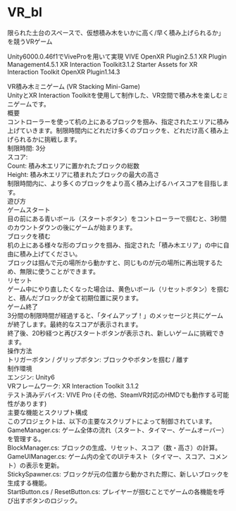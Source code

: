 # VR_bl
限られた土台のスペースで、仮想積み木をいかに高く/早く積み上げられるか」を競うVRゲーム

Unity6000.0.46f1でViveProを用いて実現
  VIVE OpenXR Plugin2.5.1
  XR Plugin Management4.5.1
  XR Interaction Toolkit3.1.2
  Starter Assets for XR Interaction Toolkit
  OpenXR Plugin1.14.3
  
VR積み木ミニゲーム (VR Stacking Mini-Game)  
UnityとXR Interaction Toolkitを使用して制作した、VR空間で積み木を楽しむミニゲームです。  
概要  
コントローラーを使って机の上にあるブロックを掴み、指定されたエリアに積み上げていきます。制限時間内にどれだけ多くのブロックを、どれだけ高く積み上げられるかに挑戦します。  
制限時間: 3分  
スコア:  
Count: 積み木エリアに置かれたブロックの総数  
Height: 積み木エリアに積まれたブロックの最大の高さ  
制限時間内に、より多くのブロックをより高く積み上げるハイスコアを目指します。  
遊び方  
ゲームスタート  
目の前にある青いボール（スタートボタン）をコントローラーで掴むと、3秒間のカウントダウンの後にゲームが始まります。  
ブロックを積む  
机の上にある様々な形のブロックを掴み、指定された「積み木エリア」の中に自由に積み上げてください。  
ブロックは掴んで元の場所から動かすと、同じものが元の場所に再出現するため、無限に使うことができます。  
リセット  
ゲーム中にやり直したくなった場合は、黄色いボール（リセットボタン）を掴むと、積んだブロックが全て初期位置に戻ります。  
ゲーム終了  
3分間の制限時間が経過すると、「タイムアップ！」のメッセージと共にゲームが終了します。最終的なスコアが表示されます。  
終了後、20秒経つと再びスタートボタンが表示され、新しいゲームに挑戦できます。  
操作方法  
トリガーボタン / グリップボタン: ブロックやボタンを掴む / 離す  
制作環境  
エンジン: Unity6  
VRフレームワーク: XR Interaction Toolkit 3.1.2  
テスト済みデバイス: VIVE Pro (その他、SteamVR対応のHMDでも動作する可能性があります)  
主要な機能とスクリプト構成  
このプロジェクトは、以下の主要なスクリプトによって制御されています。  
GameManager.cs: ゲーム全体の流れ（スタート、タイマー、ゲームオーバー）を管理する。  
BlockManager.cs: ブロックの生成、リセット、スコア（数・高さ）の計算。  
GameUIManager.cs: ゲーム内の全てのUIテキスト（タイマー、スコア、コメント）の表示を更新。  
StickySpawner.cs: ブロックが元の位置から動かされた際に、新しいブロックを生成する機能。  
StartButton.cs / ResetButton.cs: プレイヤーが掴むことでゲームの各機能を呼び出すボタンのロジック。  
